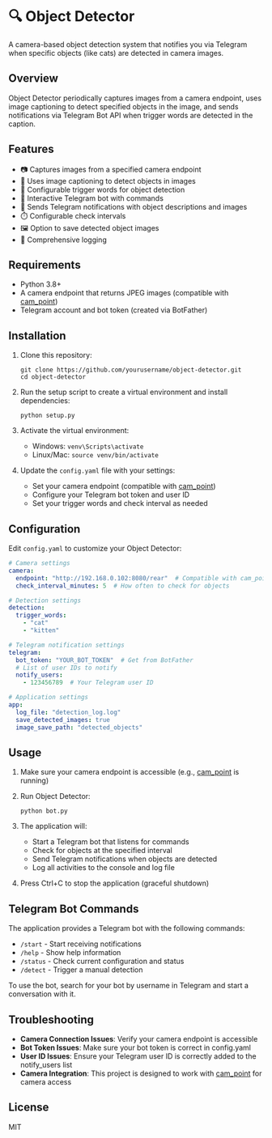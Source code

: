 # 🔍 Object Detector

A camera-based object detection system that notifies you via Telegram when specific objects (like cats) are detected in camera images.

## Overview

Object Detector periodically captures images from a camera endpoint, uses image captioning to detect specified objects in the image, and sends notifications via Telegram Bot API when trigger words are detected in the caption.

## Features

- 📷 Captures images from a specified camera endpoint
- 🤖 Uses image captioning to detect objects in images
- 🔎 Configurable trigger words for object detection
- 🤖 Interactive Telegram bot with commands
- 📱 Sends Telegram notifications with object descriptions and images
- ⏱️ Configurable check intervals
- 🖼️ Option to save detected object images
- 📝 Comprehensive logging

## Requirements

- Python 3.8+
- A camera endpoint that returns JPEG images (compatible with [cam_point](https://github.com/sanyabeast/cam_point))
- Telegram account and bot token (created via BotFather)

## Installation

1. Clone this repository:
   ```
   git clone https://github.com/yourusername/object-detector.git
   cd object-detector
   ```

2. Run the setup script to create a virtual environment and install dependencies:
   ```
   python setup.py
   ```

3. Activate the virtual environment:
   - Windows: `venv\Scripts\activate`
   - Linux/Mac: `source venv/bin/activate`

4. Update the `config.yaml` file with your settings:
   - Set your camera endpoint (compatible with [cam_point](https://github.com/sanyabeast/cam_point))
   - Configure your Telegram bot token and user ID
   - Set your trigger words and check interval as needed

## Configuration

Edit `config.yaml` to customize your Object Detector:

```yaml
# Camera settings
camera:
  endpoint: "http://192.168.0.102:8080/rear"  # Compatible with cam_point
  check_interval_minutes: 5  # How often to check for objects

# Detection settings
detection:
  trigger_words:
    - "cat"
    - "kitten"

# Telegram notification settings
telegram:
  bot_token: "YOUR_BOT_TOKEN"  # Get from BotFather
  # List of user IDs to notify
  notify_users:
    - 123456789  # Your Telegram user ID

# Application settings
app:
  log_file: "detection_log.log"
  save_detected_images: true
  image_save_path: "detected_objects"
```

## Usage

1. Make sure your camera endpoint is accessible (e.g., [cam_point](https://github.com/sanyabeast/cam_point) is running)
2. Run Object Detector:
   ```
   python bot.py
   ```

3. The application will:
   - Start a Telegram bot that listens for commands
   - Check for objects at the specified interval
   - Send Telegram notifications when objects are detected
   - Log all activities to the console and log file

4. Press Ctrl+C to stop the application (graceful shutdown)

## Telegram Bot Commands

The application provides a Telegram bot with the following commands:

- `/start` - Start receiving notifications
- `/help` - Show help information
- `/status` - Check current configuration and status
- `/detect` - Trigger a manual detection

To use the bot, search for your bot by username in Telegram and start a conversation with it.

## Troubleshooting

- **Camera Connection Issues**: Verify your camera endpoint is accessible
- **Bot Token Issues**: Make sure your bot token is correct in config.yaml
- **User ID Issues**: Ensure your Telegram user ID is correctly added to the notify_users list
- **Camera Integration**: This project is designed to work with [cam_point](https://github.com/sanyabeast/cam_point) for camera access

## License

MIT
